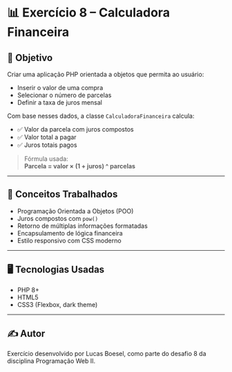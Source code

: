 # 📊 Exercício 8 – Calculadora Financeira

## 🎯 Objetivo

Criar uma aplicação PHP orientada a objetos que permita ao usuário:

- Inserir o valor de uma compra
- Selecionar o número de parcelas
- Definir a taxa de juros mensal

Com base nesses dados, a classe `CalculadoraFinanceira` calcula:

- ✅ Valor da parcela com juros compostos
- ✅ Valor total a pagar
- ✅ Juros totais pagos

> Fórmula usada:  
> **Parcela = valor × (1 + juros) ^ parcelas**

---

## 🧠 Conceitos Trabalhados

- Programação Orientada a Objetos (POO)
- Juros compostos com `pow()`
- Retorno de múltiplas informações formatadas
- Encapsulamento de lógica financeira
- Estilo responsivo com CSS moderno

---

## 🖥️ Tecnologias Usadas

- PHP 8+  
- HTML5  
- CSS3 (Flexbox, dark theme)

---

## ✍️ Autor

Exercício desenvolvido por Lucas Boesel, como parte do desafio 8 da disciplina Programação Web II.
